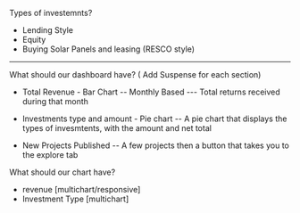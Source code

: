 Types of investemnts?
- Lending Style
- Equity
- Buying Solar Panels and leasing (RESCO style)

------------------------------------------

What should our dashboard have? ( Add Suspense for each section)
- Total Revenue - Bar Chart
-- Monthly Based
--- Total returns received during that month

- Investments type and amount - Pie chart
-- A pie chart that displays the types of invesmtents, with the amount and net total

- New Projects Published
-- A few projects then a button that takes you to the explore tab


What should our chart have?
- revenue [multichart/responsive]
- Investment Type [multichart]